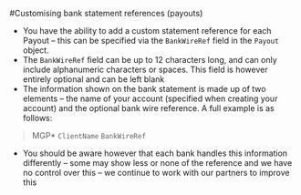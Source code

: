 #Customising bank statement references (payouts)
* You have the ability to add a custom statement reference for each Payout – this can be specified via the `BankWireRef` field in the `Payout` object. 
* The `BankWireRef` field can be up to 12 characters long, and can only include alphanumeric characters or spaces. This field is however entirely optional and can be left blank
* The information shown on the bank statement is made up of two elements – the name of your account (specified when creating your account) and the optional bank wire reference. A full example is as follows:
> MGP\* `ClientName` `BankWireRef`
* You should be aware however that each bank handles this information differently – some may show less or none of the reference and we have no control over this – we continue to work with our partners to improve this